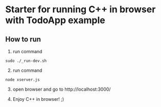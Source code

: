 # Starter for running C++ in browser with TodoApp example

## How to run 
1) run command 
```
sudo ./_run-dev.sh
```

2) run command 
```
node xserver.js
```

3) open browser and go to http://localhost:3000/

4) Enjoy C++ in browser! ;)